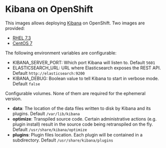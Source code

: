 # Kibana on OpenShift

This images allows deploying [Kibana](https://www.elastic.co/guide/en/kibana/6.2) on OpenShift. Two images are provided:

 * [RHEL 7.3](./Dockerfile)
 * [CentOS 7](./Dockerfile.centos7)

The following environment variables are configurable:

 * KIBANA_SERVER_PORT: Which port Kibana will listen to. Default `5601`
 * ELASTICSEARCH_URL: URL where Elasticsearch exposes the REST API. Default `http://elasticsearch:9200`
 * KIBANA_DEBUG: Boolean value to tell Kibana to start in verbose mode. Default `false`

Configurable volumes. None of them are required for the ephemeral version.

  * **data**: The location of the data files written to disk by Kibana and its plugins. Default `/var/lib/kibana`
  * **optimize**: Transpiled source code. Certain administrative actions (e.g. plugin install) result in the source code being retranspiled on the fly. Default `/usr/share/kibana/optimize`
  * **plugins**: Plugin files location. Each plugin will be contained in a subdirectory. Default `/usr/share/kibana/plugins`
